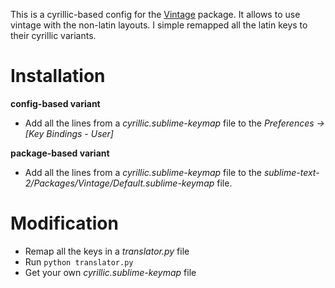 This is a cyrillic-based config for the [Vintage](http://www.sublimetext.com/docs/2/vintage.html) package. It allows to use vintage with the non-latin layouts. I simple remapped all the latin keys to their cyrillic variants.

Installation
============

**config-based variant**
* Add all the lines from a *cyrillic.sublime-keymap* file to the *Preferences -> [Key Bindings - User]*

**package-based variant**
* Add all the lines from a *cyrillic.sublime-keymap* file to the *sublime-text-2/Packages/Vintage/Default.sublime-keymap* file.

Modification
============

* Remap all the keys in a *translator.py* file
* Run `python translator.py`
* Get your own *cyrillic.sublime-keymap* file
